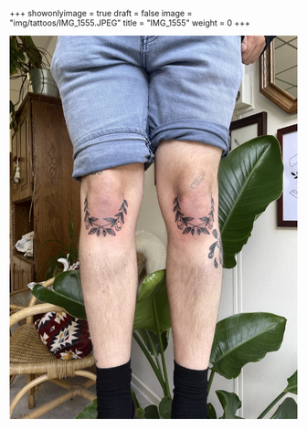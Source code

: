 +++
showonlyimage = true
draft = false
image = "img/tattoos/IMG_1555.JPEG"
title = "IMG_1555"
weight = 0
+++

![image](/img/tattoos/IMG_1555.JPEG)
